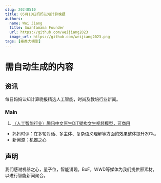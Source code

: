 ```yaml
---
slug: 20240510
title: 05月10日妈妈认知计算晚报
authors:
  name: Wei Jiang
  title: Suanfamama Founder
  url: https://github.com/weijiang2023
  image_url: https://github.com/weijiang2023.png
tags: [垂类大模型]
---
```


# 需自动生成的内容
## 资讯
每日妈妈认知计算晚报精选人工智能，时尚及教培行业新闻。

### Main

1. [（人工智能行业）腾讯中文原生DiT架构文生视频模型，可商用](https://mp.weixin.qq.com/s/6J4Vc1faazRGXbDNG_RdPw)
* 妈妈时评：在多轮对话、多主体、复杂语义理解等方面的效果整体提升20%。
* 新闻源：机器之心

## 声明

我们感谢机器之心，量子位，智能涌现，BoF，WWD等媒体为我们提供原素材，以进行智能新闻聚合。